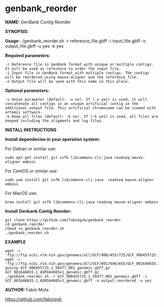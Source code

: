 # genbank_reorder

**NAME:** GenBank Contig Reorder

**SYNOPSIS:**

**Usage:** ./genbank_reorder.sh -r reference_file.gbff -i input_file.gbff -o output_file.gbff -u yes -k yes

**Required parameters:**

	-r Reference file in GenBank format with unique or multiple contigs. It will be used as reference to order the input file.
	-i Input file in GenBank format with multiple contigs. The contigs will be reordered using mauve-aligner and the reference_file.
	-o Output file will be save with this name in this place.

**Optional parameters:**

	-u Union parameter (default: -u no). If (-u yes) is used, it will concatenate all contigs in an unique artificial contig in the additional output file. This artificial chromosome can be viewed with artemis software.
	-k Keep all files (default: -k no). If (-k yes) is used, all files are keeped including the aligments and log files.

**INSTALL INSTRUCTIONS**

**Install dependecies in your operation system:**

For Debian or similar use:

	sudo apt-get install git xvfb libcommons-cli-java readseq mauve-aligner emboss
For CentOS or similar use:

	sudo yum install git xvfb libcommons-cli-java  readseq mauve-aligner emboss
For MacOS use:

	brew install git xvfb libcommons-cli-java readseq mauve-aligner emboss

**Install Genbank Contig Reorder:**

	git clone https://github.com/fabiogvb/genbank_reorder
	cd genbank_reorder
	chmod +x genbank_reorder.sh
	./genbank_reorder.sh

**EXAMPLE**

	wget -c 'ftp://ftp.ncbi.nlm.nih.gov/genomes/all/GCF/900/455/725/GCF_900455725.1_50477_H01/GCF_900455725.1_50477_H01_genomic.gbff.gz'
	wget -c 'ftp://ftp.ncbi.nlm.nih.gov/genomes/all/GCF/001/646/655/GCF_001646655.1_ASM164665v1/GCF_001646655.1_ASM164665v1_genomic.gbff.gz'
	gunzip GCF_900455725.1_50477_H01_genomic.gbff.gz GCF_001646655.1_ASM164665v1_genomic.gbff.gz
	./genbank_reorder.sh -r GCF_900455725.1_50477_H01_genomic.gbff -i GCF_001646655.1_ASM164665v1_genomic.gbff -o output.reordered -u yes


**AUTHOR:** Fabio Mota

https://github.com/fabiogvb
